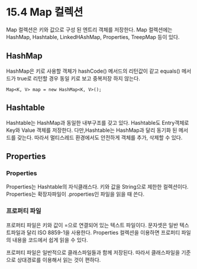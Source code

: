 # 15.4 Map 컬렉션
Map 컬렉션은 키와 값으로 구성 된 엔트리 객체를 저장한다.
Map 컬렉션에는 HashMap, Hashtable, LinkedHAshMap, Properties, TreepMap 등이 있다.


## HashMap
HashMap은 키로 사용할 객체가 hashCode() 메서드의 리턴값이 같고 equals() 메서드가 true로 리턴할 경우 동일 키로 보고 중복저장 하지 않는다.
~~~
Map<K, V> map = new HashMap<K, V>();
~~~

## Hashtable
Hashtable는 HashMap과 동일한 내부구조를 갖고 있다. 
Hashtable도 Entry객체로 Key와 Value 객체를 저장한다.
다만,Hashtable는 HashMap과 달리 동기화 된 메서드를 갖는다.
따라서 멀티스레드 환경에서도 안전하게 객체를 추가, 삭제할 수 있다.

## Properties
### Properties
Properties는 Hashtable의 자식클래스다.
키와 값을 String으로 제한한 컬렉션이다.
Properties는 확장자파일이 .properties인 파일을 읽을 때 쓴다.
### 프로퍼티 파일
프로퍼티 파일은 키와 값이 =으로 연결되어 있는 텍스트 파일이다.
문자셋은 일반 텍스트파일과 달리 ISO 8859-1을 사용한다.
Properties 컬렉션을 이용하면 프로퍼티 파일의 내용을 코드에서 쉽게 읽을 수 있다.

프로퍼티 파일은 일반적으로 클래스파일들과 함께 저장된다.
따라서 클래스파일을 기준으로 상대경로를 이용해서 읽는 것이 편하다.
